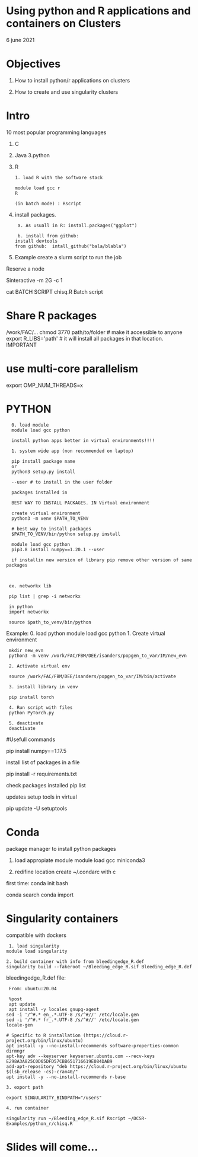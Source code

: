 # Using python and R applications and containers on Clusters
 6 june 2021
 
 
 
 # Objectives
 1. How to install python/r applications on clusters
 
 2. How to create and use singularity clusters
 
 
 # Intro
 
 10 most popular programming languages
 
 1. C 
 2. Java
 3.python 
 7. R




       
        1. load R with the software stack

        module load gcc r
        R

        (in batch mode) : Rscript

2. install packages. 
 
        a. As usuall in R: install.packages("ggplot")

        b. install from github:
       install devtools 
       from github:  intall_github("bala/blabla")


3. Example create a slurm script to run the job



Reserve a node

Sinteractive -m 2G -c 1

cat BATCH SCRIPT chisq.R
Batch script


# Share R packages

/work/FAC/...
chmod 3770 path/to/folder  # make it accessible to anyone
export R_LIBS='path' # it will install all packages in that location. IMPORTANT

# use multi-core parallelism

export OMP_NUM_THREADS=x


# PYTHON

      0. load module
      module load gcc python
      
      install python apps better in virtual environments!!!!

      1. system wide app (non recommended on laptop)

      pip install package name
      or
      python3 setup.py install

      --user # to install in the user folder

      packages installed in

      BEST WAY TO INSTALL PACKAGES. IN Virtual environment

      create virtual environment
      python3 -m venv $PATH_TO_VENV

      # best way to install packages
      $PATH_TO_VENV/bin/python setup.py install

      module load gcc python
      pip3.8 install numpy==1.20.1 --user

      if installin new version of library pip remove other version of same packages



     ex. networkx lib

     pip list | grep -i networkx

     in python
     import networkx 

     source $path_to_venv/bin/python

Example:
     0. load python
          module load gcc python
     1. Create virtual environment

     mkdir new_evn
     python3 -m venv /work/FAC/FBM/DEE/isanders/popgen_to_var/IM/new_evn

     2. Activate virtual env

     source /work/FAC/FBM/DEE/isanders/popgen_to_var/IM/bin/activate

     3. install library in venv

     pip install torch

     4. Run script with files
     python PyTorch.py

     5. deactivate 
     deactivate



#Usefull commands

pip install numpy==1.17.5

install list of packages in a file

pip install -r requirements.txt

check packages installed
pip list

updates setup tools in virtual

pip update -U setuptools



# Conda
package manager to install python packages


1. load appropiate module
module load gcc miniconda3

2. redifine location create ~/.condarc with c

first time: conda init bash


conda search 
conda import


# Singularity containers

compatible with dockers


     1. load singularity
    module load singularity

    2. build container with info from bleedingedge_R.def
    singularity build --fakeroot ~/Bleeding_edge_R.sif Bleeding_edge_R.def

bleedingedge_R.def file:
     
     From: ubuntu:20.04

     %post
     apt update
     apt install -y locales gnupg-agent
    sed -i '/^#.* en_.*.UTF-8 /s/^#//' /etc/locale.gen
    sed -i '/^#.* fr_.*.UTF-8 /s/^#//' /etc/locale.gen
    locale-gen

    # Specific to R installation (https://cloud.r-project.org/bin/linux/ubuntu)
    apt install -y --no-install-recommends software-properties-common dirmngr
    apt-key adv --keyserver keyserver.ubuntu.com --recv-keys E298A3A825C0D65DFD57CBB651716619E084DAB9
    add-apt-repository "deb https://cloud.r-project.org/bin/linux/ubuntu $(lsb_release -cs)-cran40/"
    apt install -y --no-install-recommends r-base

    3. export path

    export SINGULARITY_BINDPATH="/users"

    4. run container

    singularity run ~/Bleeding_edge_R.sif Rscript ~/DCSR-Examples/python_r/chisq.R


# Slides will come...




 

